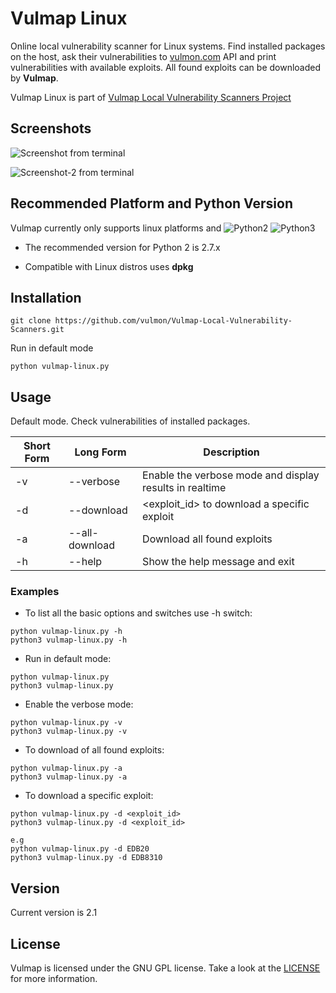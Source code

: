 # Vulmap Linux
Online local vulnerability scanner for Linux systems. Find installed packages on the host, ask their vulnerabilities to [vulmon.com](http://vulmon.com) API and print vulnerabilities with available exploits. All found exploits can be downloaded by **Vulmap**.

Vulmap Linux is part of [Vulmap Local Vulnerability Scanners Project](https://github.com/vulmon/Vulmap-Local-Vulnerability-Scanners)

## Screenshots
![Screenshot from terminal](https://raw.githubusercontent.com/vulmon/Vulmap-Local-Vulnerability-Scanners/master/Vulmap-Linux/screenshot.png)

![Screenshot-2 from terminal](https://raw.githubusercontent.com/vulmon/Vulmap-Local-Vulnerability-Scanners/master/Vulmap-Linux/screenshot-all-download-exploit.png)

## Recommended Platform and Python Version
Vulmap currently only supports linux platforms and ![Python2](https://camo.githubusercontent.com/91573a399273230bbd7a6391aff545172fe49fb5/68747470733a2f2f696d672e736869656c64732e696f2f62616467652f507974686f6e2d322d79656c6c6f772e737667) ![Python3](https://img.shields.io/badge/Python-3-blue)
* The recommended version for Python 2 is 2.7.x

* Compatible with Linux distros uses **dpkg**

## Installation
```
git clone https://github.com/vulmon/Vulmap-Local-Vulnerability-Scanners.git
```

Run in default mode
```
python vulmap-linux.py
```

## Usage
Default mode. Check vulnerabilities of installed packages.

Short Form | Long Form      | Description
-----------| ---------------| -------------
-v         | --verbose      | Enable the verbose mode and display results in realtime
-d         | --download     | <exploit_id> to download a specific exploit
-a         | --all-download | Download all found exploits 
-h         | --help         | Show the help message and exit

### Examples
* To list all the basic options and switches use -h switch:
```
python vulmap-linux.py -h
python3 vulmap-linux.py -h
```
* Run in default mode:
```
python vulmap-linux.py
python3 vulmap-linux.py
```
* Enable the verbose mode:
```
python vulmap-linux.py -v
python3 vulmap-linux.py -v
```
* To download of all found exploits:
```
python vulmap-linux.py -a
python3 vulmap-linux.py -a
```
* To download a specific exploit:
```
python vulmap-linux.py -d <exploit_id>
python3 vulmap-linux.py -d <exploit_id>

e.g
python vulmap-linux.py -d EDB20
python3 vulmap-linux.py -d EDB8310
```

## Version
Current version is 2.1

## License
Vulmap is licensed under the GNU GPL license. Take a look at the [LICENSE](https://github.com/vulmon/Vulmap-Local-Vulnerability-Scanners/blob/master/LICENSE) for more information.

